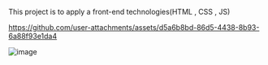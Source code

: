 This project is to apply a front-end technologies(HTML , CSS , JS)




https://github.com/user-attachments/assets/d5a6b8bd-86d5-4438-8b93-6a88f93e1da4

![image](https://github.com/user-attachments/assets/fadcbf8c-df7c-4a4b-95e9-12706d6cf566)
